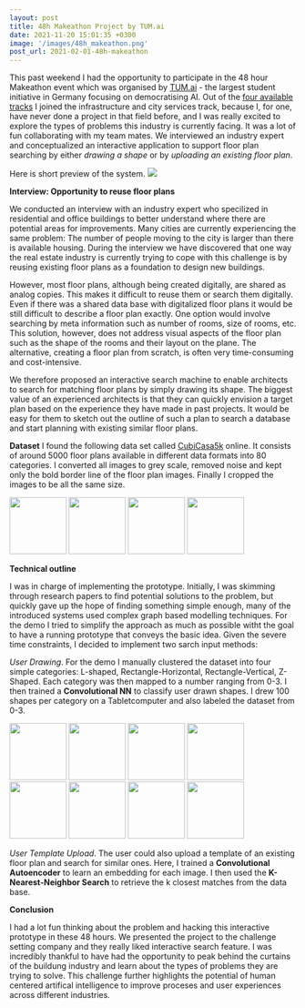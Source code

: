```yaml
---
layout: post
title: 48h Makeathon Project by TUM.ai
date: 2021-11-20 15:01:35 +0300
image: '/images/48h_makeathon.png'
post_url: 2021-02-01-48h-makeathon
---
```



This past weekend I had the opportunity to participate in the 48 hour Makeathon event which was organised by [TUM.ai](https://www.tum-ai.com) - the largest student initiative in Germany focusing on democratising AI. Out of the [four available tracks](https://www.tum-ai.com/makeathon) I joined the infrastructure and city services track, because I, for one, have never done a project in that field before, and I was really excited to explore the types of problems this industry is currently facing. It was a lot of fun collaborating with my team mates. We interviewed an industry expert and conceptualized an interactive application to support floor plan searching by either *drawing a shape* or by *uploading an existing floor plan*.

Here is short preview of the system.
<img src="images/makeathon2021_final_demo.gif">


**Interview: Opportunity to reuse floor plans**

We conducted an interview with an industry expert who specilized in residential and office buildings to better understand where there are potential areas for improvements. Many cities are currently experiencing the same problem: The number of people moving to the city is larger than there is available housing. During the interview we have discovered that one way the real estate industry is currently trying to cope with this challenge is by reusing existing floor plans as a foundation to design new buildings.

However, most floor plans, although being created digitally, are shared as analog copies. This makes it difficult to reuse them or  search them digitally. Even if there was a shared data base with digitalized floor plans it would be still difficult to describe a floor plan exactly. One option would involve searching by meta information such as number of rooms, size of rooms, etc. This solution, however, does not address visual aspects of the floor plan such as the shape of the rooms and their layout on the plane. The alternative, creating a floor plan from scratch, is often very time-consuming and cost-intensive. 

We therefore proposed an interactive search machine to enable architects to search for matching floor plans by simply drawing its shape. The biggest value of an experienced architects is that they can quickly envision a target plan based on the experience they have made in past projects. It would be easy for them to sketch out the outline of such a plan to search a database and start planning with existing similar floor plans.

**Dataset**
I found the following data set called [CubiCasa5k](https://github.com/CubiCasa/CubiCasa5k) online. It consists of around 5000 floor plans available in different data formats into 80 categories. I converted all images to grey scale, removed noise and kept only the bold border line of the floor plan images. Finally I cropped the images to be all the same size.

<div>
<img src="images/make2021_orig_sample1.jpeg" width="100">
<img src="images/make2021_pp_sample1.jpeg" width="100">
<img src="images/make2021_orig_sample2.jpeg" width="100">
<img src="images/make2021_pp_sample2.jpeg" width="100">
</div>


**Technical outline**

I was in charge of implementing the prototype. Initially, I was skimming through research papers to find potential solutions to the problem, but quickly gave up the hope of finding something simple enough, many of the introduced systems used complex graph based modelling techniques. For the demo I tried to simplify the approach as much as possible witht the goal to have a running prototype that conveys the basic idea. Given the severe time constraints, I decided to implement two sarch input methods:

*User Drawing*. For the demo I manually clustered the dataset into four simple categories: L-shaped, Rectangle-Horizontal, Rectangle-Vertical, Z-Shaped. Each category was then mapped to a number ranging from 0-3. I then trained a **Convolutional NN** to classify user drawn shapes. I drew 100 shapes per category on a Tabletcomputer and also labeled the dataset from 0-3.

<div>
<img src="images/make2021_shapel.jpeg" width="100">
<img src="images/make2021_orig_shapel.jpeg" width="100">
<img src="images/make2021_shape_hor.jpeg" width="100">
<img src="images/make2021_orig_shape_hor.jpeg" width="100">
<img src="images/make2021_shape_vert.jpeg" width="100">
<img src="images/make2021_orig_shape_vert.jpeg" width="100">
<img src="images/make2021_shapez-11.jpeg" width="100">
<img src="images/make2021_orig_shapez-11.jpeg" width="100">
</div>

*User Template Upload*. The user could also upload a template of an existing floor plan and search for similar ones. Here, I trained a **Convolutional Autoencoder** to learn an embedding for each image. I then used the **K-Nearest-Neighbor Search** to retrieve the k closest matches from the data base.




**Conclusion**

I had a lot fun thinking about the problem and hacking this interactive prototype in these 48 hours. We presented the project to the challenge setting company and they really liked interactive search feature. I was incredibly thankful to have had the opportunity to peak behind the curtains of the buildung industry and learn about the types of problems they are trying to solve. This challenge further highlights the potential of human centered artifical intelligence to improve proceses and user experiences across different industries.